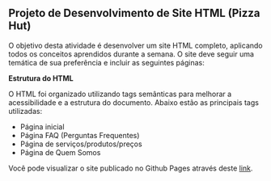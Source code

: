 ## Projeto de Desenvolvimento de Site HTML (Pizza Hut)

O objetivo desta atividade é desenvolver um site HTML completo, aplicando todos os conceitos aprendidos durante a semana. O site deve seguir uma temática de sua preferência e incluir as seguintes páginas:

**Estrutura do HTML**

O HTML foi organizado utilizando tags semânticas para melhorar a acessibilidade e a estrutura do documento. Abaixo estão as principais tags utilizadas:

- Página inicial
- Página FAQ (Perguntas Frequentes)
- Página de serviços/produtos/preços
- Página de Quem Somos

Você pode visualizar o site publicado no Github Pages através deste [link](https://moisesssdev.github.io/Atividades-SoulCode-HTML/avaliacao-1/index.html).